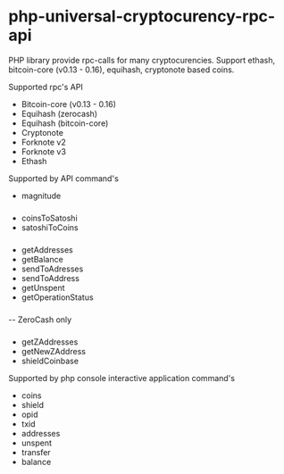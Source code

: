# php-universal-cryptocurency-rpc-api
PHP library provide rpc-calls for many cryptocurencies. Support ethash, bitcoin-core (v0.13 - 0.16), equihash, cryptonote based coins.

Supported rpc's API
- Bitcoin-core (v0.13 - 0.16)
- Equihash (zerocash)
- Equihash (bitcoin-core)
- Cryptonote
- Forknote v2
- Forknote v3
- Ethash

Supported by API command's
- magnitude
###
- coinsToSatoshi
- satoshiToCoins
###
- getAddresses
- getBalance
- sendToAdresses
- sendToAddress
- getUnspent
- getOperationStatus
###
-- ZeroCash only
###
- getZAddresses 
- getNewZAddress
- shieldCoinbase

Supported by php console interactive application command's
- coins
- shield
- opid
- txid
- addresses
- unspent
- transfer
- balance 
